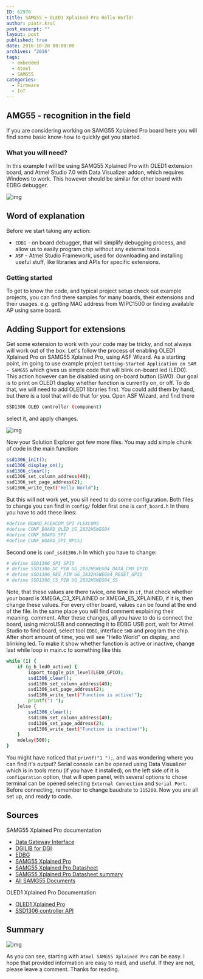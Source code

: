 ```yaml
---
ID: 62976
title: SAMG55 + OLED1 Xplained Pro Hello World!
author: piotr.krol
post_excerpt: ""
layout: post
published: true
date: 2016-10-20 00:00:00
archives: "2016"
tags:
  - embedded
  - Atmel
  - SAMG55
categories:
  - Firmware
  - IoT
---
```


## AMG55 - recognition in the field

If you are considering working on SAMG55 Xplained Pro board here you will find
some basic know-how to quickly get you started.

### What you will need?

In this example I will be using SAMG55 Xplained Pro with OLED1 extension board,
and Atmel Studio 7.0 with Data Visualizer addon, which requires Windows to work.
This however should be similar for other board with EDBG debugger.

![img](/img/sam_g55_xpro.png)

## Word of explanation

Before we start taking any action:

- `EDBG` - on board debugger, that will simplify debugging process, and allow us
  to easily program chip without any external tools.
- `ASF` - Atmel Studio Framework, used for downloading and installing useful
  stuff, like libraries and APIs for specific extensions.

### Getting started

To get to know the code, and typical project setup check out example projects,
you can find there samples for many boards, their extensions and their usages.
e.g. getting MAC address from WIPC1500 or finding available AP using same board.

## Adding Support for extensions

Get some extension to work with your code may be tricky, and not always will
work out of the box. Let's follow the process of enabling OLED1 Xplained Pro on
SAMG55 Xplained Pro, using ASF Wizard. As a starting point, im going to use
example project `Getting-Started Application on SAM - SAMG55` which gives us
simple code that will blink on-board led (LED0). This action however can be
disabled using on-board button (SW0). Our goal is to print on OLED1 display
whether function is currently on, or off. To do that, we will need to add OLED1
libraries first. You could add them by hand, but there is a tool that will do
that for you. Open ASF Wizard, and find there

```bash
SSD1306 OLED controller (component)
```

select it, and apply changes.

![img](/img/Capture.png)

Now your Solution Explorer got few more files. You may add simple chunk of code
in the main function:

```bash
ssd1306_init();
ssd1306_display_on();
ssd1306_clear();
ssd1306_set_column_address(40);
ssd1306_set_page_address(2);
ssd1306_write_text("Hello World");
```

But this will not work yet, you sill need to do some configuration. Both files
to change you can find in `config/` folder first one is `conf_board.h` In there
you have to add these lines:

```bash
#define BOARD_FLEXCOM_SPI FLEXCOM5
#define CONF_BOARD_OLED_UG_2832HSWEG04
#define CONF_BOARD_SPI
#define CONF_BOARD_SPI_NPCS1
```

Second one is `conf_ssd1306.h` In which you have to change:

```bash
# define SSD1306_SPI SPI5
# define SSD1306_DC_PIN UG_2832HSWEG04_DATA_CMD_GPIO
# define SSD1306_RES_PIN UG_2832HSWEG04_RESET_GPIO
# define SSD1306_CS_PIN UG_2832HSWEG04_SS
```

Note, that these values are there twice, one time in `if`, that check whether
your board is XMEGA_C3_XPLAINED or XMEGA_E5_XPLAINED, if it is, then change
these values. For every other board, values can be found at the end of the file.
In the same place you will find comment explaining their meaning. comment. After
these changes, all you have to do is connect the board, using microUSB and
connecting it to EDBG USB port, wait for Atmel Studio to find board, select tool
`EDBG`, interface `SWD` and program the chip. After short amount of time, you
will see "Hello World" on display, and blinking led. To make it show whether
function is active or inactive, change last while loop in main.c to something
like this

```bash
while (1) {
    if (g_b_led0_active) {
        ioport_toggle_pin_level(LED0_GPIO);
        ssd1306_clear();
        ssd1306_set_column_address(40);
        ssd1306_set_page_address(2);
        ssd1306_write_text("Function is active!");
        printf("1 ");
    }else {
        ssd1306_clear();
        ssd1306_set_column_address(40);
        ssd1306_set_page_address(2);
        ssd1306_write_text("Function is inactive!");
    }
    mdelay(500);
}
```

You might have noticed that `printf("1 ");`, and was wondering where you can
find it's output? Serial console can be opened using Data Visualizer which is in
tools menu (if you have it installed), on the left side of it is `configuration`
option, that will open panel, with several options to chose terminal can be
opened selecting `External Connection` and `Serial Port`. Before connecting,
remember to change baudrate to `115200`. Now you are all set up, and ready to
code.

## Sources

SAMG55 Xplained Pro documentation

- [Data Gateway Interface](http://www.atmel.com/Images/Atmel-32223-Data-Gateway-Interface_UserGuide.pdf)
- [DGILIB for DGI](http://www.atmel.com/Images/Atmel-42771-DGILib_UserGuide.pdf)
- [EDBG](http://www.atmel.com/Images/Atmel-42096-Microcontrollers-Embedded-Debugger_User-Guide.pdf)
- [SAMG55 Xplained Pro](http://www.atmel.com/Images/Atmel-42389-SAM-G55-Xplained-Pro_User-Guide.pdf)
- [SAMG55 Xplained Pro Datasheet](http://www.atmel.com/Images/Atmel-11289-32-bit-Cortex-M4-Microcontroller-SAM-G55_Datasheet.pdf)
- [SAMG55 Xplained Pro Datasheet summary](http://www.atmel.com/Images/Atmel-11289-32-bit-Cortex-M4-Microcontroller-SAM-G55_Summary-Datasheet.pdf)
- [All SAMG55 Documents](http://www.atmel.com/devices/ATSAMG55.aspx?tab=documents)

OLED1 Xplained Pro Documentation

- [OLED1 Xplained Pro](http://www.atmel.com/Images/Atmel-42077-OLED1-Xplained-Pro_User-Guide.pdf)
- [SSD1306 controller API](https://web.archive.org/web/20180826215225/http://asf.atmel.com/docs/latest/samg/html/group__ssd1306__oled__controller__group.html)

## Summary

![img](/img/helloworld_0.jpg)

As you can see, starting with `Atmel SAMG55 Xplained Pro` can be easy. I hope
that provided information are easy to read, and useful. If they are not, please
leave a comment. Thanks for reading.

